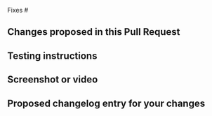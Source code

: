 Fixes #

## Changes proposed in this Pull Request


## Testing instructions


## Screenshot or video


<!-- Add the following only if this is meant to be in changelog -->
## Proposed changelog entry for your changes
